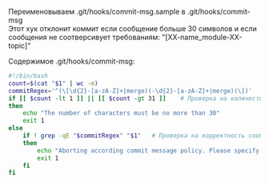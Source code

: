 Переименовываем .git/hooks/commit-msg.sample в .git/hooks/commit-msg
<br>
Этот хук отклонит коммит если сообщение больше 30 символов и если сообщения не соотверсивует требованиям: "[XX-name_module-XX-topic]"

Содержимое .git/hooks/commit-msg:

```bash
#!/bin/bash
count=$(cat "$1" | wc -m)
commitRegex='^(\[\d{2}-[a-zA-Z]+|merge)(-\d{2}-[a-zA-Z]+|merge)(\])'
if [[ $count -lt 1 ]] || [[ $count -gt 31 ]]	# Проверка на количество символов
then
	echo "The number of characters must be no more than 30"
	exit 1
else
	if ! grep -qE "$commitRegex" "$1"	# Проверка на корректность сообщения коммита. Должно быть, например, [04-script-01-bash]
	then
		echo "Aborting according commit message policy. Please specify [XX-name_module-XX-topic]."
		exit 1
	fi
fi
```
